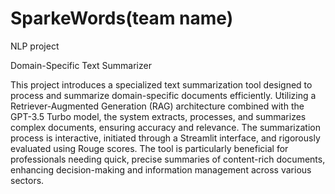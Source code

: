 # SparkeWords(team name)
NLP project


Domain-Specific Text Summarizer

This project introduces a specialized text summarization tool designed to process and summarize domain-specific documents efficiently. Utilizing a Retriever-Augmented Generation (RAG) architecture combined with the GPT-3.5 Turbo model, the system extracts, processes, and summarizes complex documents, ensuring accuracy and relevance. The summarization process is interactive, initiated through a Streamlit interface, and rigorously evaluated using Rouge scores. The tool is particularly beneficial for professionals needing quick, precise summaries of content-rich documents, enhancing decision-making and information management across various sectors.


